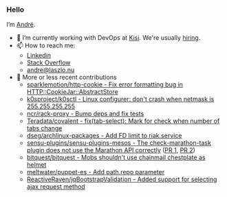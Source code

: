 ### Hello

I’m [André](https://laszlo.nu).

- 🔨 I’m currently working with DevOps at [Kisi](https://www.getkisi.com). We're usually [hiring](https://www.getkisi.com/careers).
- 📫 How to reach me:
  - [Linkedin](https://www.linkedin.com/in/andrelaszlo/)
  - [Stack Overflow](https://stackoverflow.com/users/98057/andr%c3%a9-laszlo)
  - [andre@laszlo.nu](mailto:andre@laszlo.nu)
- 🍪 More or less recent contributions
  - [sparklemotion/http-cookie - Fix error formatting bug in HTTP::CookieJar::AbstractStore](https://github.com/sparklemotion/http-cookie/pull/42)
  - [k0sproject/k0sctl - Linux configurer: don't crash when netmask is 255.255.255.255](https://github.com/k0sproject/k0sctl/pull/297)
  - [ncr/rack-proxy - Bump deps and fix tests](https://github.com/ncr/rack-proxy/pull/101/files)
  - [Teradata/covalent - fix(tab-select): Mark for check when number of tabs change](https://github.com/Teradata/covalent/pull/1408)
  - [dseg/archlinux-packages - Add FD limit to riak.service](https://github.com/dseg/archlinux-packages/pull/3)
  - [sensu-plugins/sensu-plugins-mesos - The check-marathon-task plugin does not use the Marathon API correctly](https://github.com/sensu-plugins/sensu-plugins-mesos/issues/9) ([PR 1](https://github.com/sensu-plugins/sensu-plugins-mesos/pull/11), [PR 2](https://github.com/sensu-plugins/sensu-plugins-mesos/pull/12))
  - [bitquest/bitquest -  Mobs shouldn't use chainmail chestplate as helmet](https://github.com/bitquest/bitquest/pull/73)
  - [meltwater/puppet-es - Add path.repo parameter](https://github.com/meltwater/puppet-es/pull/21)
  - [ReactiveRaven/jqBootstrapValidation - Added support for selecting ajax request method](https://github.com/ReactiveRaven/jqBootstrapValidation/pull/139)
